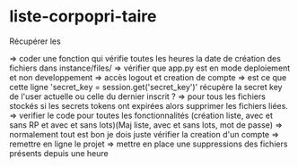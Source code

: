 # liste-corpopri-taire
Récupérer les

=> coder une fonction qui vérifie toutes les heures la date de création des fichiers dans instance/files/
=> vérifier que app.py est en mode deploiement et non developpement
=> accès logout et creation de compte 
=> est ce que cette ligne 'secret_key = session.get('secret_key')' récupère la secret key de l'user actuelle ou celle du dernier inscrit ? 
=> pour tous les fichiers stockés si les secrets tokens ont expirées alors supprimer les fichiers liées. 
=> verifier le code pour toutes les fonctionnalités (création liste, avec et sans RP et avec et sans lots)(Maj liste, avec et sans lots, mot de passe) => normalement tout est bon je dois juste vérifier la creation d'un compte 
=> remettre en ligne le projet
=> mettre en place une suppressions des fichiers présents depuis une heure 




